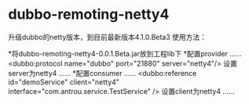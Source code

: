dubbo-remoting-netty4
=====================

升级dubbo的netty版本，到目前最新版本4.1.0.Beta3
使用方法：

*将dubbo-remoting-netty4-0.0.1.Beta.jar放到工程lib下
*配置provider
   ......
   &lt;dubbo:protocol name="dubbo" port="21880" server="netty4"/> 
   设置server为netty4
   ......
*配置consumer
   ......
   &lt;dubbo:reference id="demoService" client="netty4" interface="com.antrou.service.TestService" /> 
   设置client为netty4
   ......
